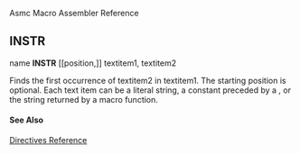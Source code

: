 Asmc Macro Assembler Reference

## INSTR

name **INSTR** [[position,]] textitem1, textitem2

Finds the first occurrence of textitem2 in textitem1. The starting position is optional. Each text item can be a literal string, a constant preceded by a , or the string returned by a macro function.

#### See Also

[Directives Reference](readme.md)